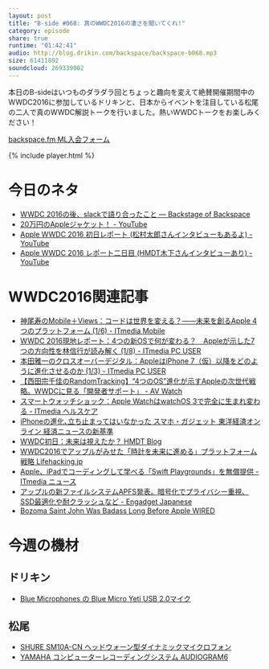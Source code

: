 ```yaml
---
layout: post
title: "B-side #068: 真のWWDC2016の凄さを聞いてくれ!"
category: episode
share: true
runtime: "01:42:41"
audio: http://blog.drikin.com/backspace/backspace-b068.mp3
size: 61411892
soundcloud: 269339002
---
```


本日のB-sideはいつものダラダラ回とちょっと趣向を変えて絶賛開催期間中のWWDC2016に参加しているドリキンと、日本からイベントを注目している松尾の二人で真のWWDC解説トークを行いました。熱いWWDCトークをお楽しみください！

[backspace.fm ML入会フォーム](http://backspace.us11.list-manage.com/subscribe?u=09c933bd3997c1d16dbed156a&id=84b6529b91)

{% include player.html %}

# 今日のネタ
* [WWDC 2016の後、slackで語り合ったこと — Backstage of Backspace](https://blog.backspace.fm/wwdc2016%E3%81%AE%E5%BE%8C-slack%E3%81%A7%E8%AA%9E%E3%82%8A%E5%90%88%E3%81%A3%E3%81%9F%E3%81%93%E3%81%A8-2b4386940891#.fh0mmm7a9)
* [20万円のAppleジャケット！ - YouTube](https://www.youtube.com/watch?v=UXwEp-S5JjA)
* [Apple WWDC 2016 初日レポート (松村太郎さんインタビューもあるよ) - YouTube](https://www.youtube.com/watch?v=cwoVBeDr1gs)
* [Apple WWDC 2016 レポート二日目 (HMDT木下さんインタビューあり) - YouTube](https://www.youtube.com/watch?v=JWEQwAZjLxo)

# WWDC2016関連記事
- [神尾寿のMobile＋Views：コードは世界を変える？――未来を創るApple 4つのプラットフォーム (1/6) - ITmedia Mobile](http://www.itmedia.co.jp/mobile/articles/1606/14/news158.html)
- [WWDC 2016現地レポート：4つの新OSで何が変わる？　Appleが示した7つの方向性を林信行が読み解く (1/8) - ITmedia PC USER](http://www.itmedia.co.jp/pcuser/articles/1606/15/news065.html)
- [本田雅一のクロスオーバーデジタル：AppleはiPhone 7（仮）以降をどのように進化させるのか (1/3) - ITmedia PC USER](http://www.itmedia.co.jp/pcuser/articles/1606/15/news066.html)
- [【西田宗千佳のRandomTracking】“4つのOS”進化が示すAppleの次世代戦略。WWDCに見る「開発者サポート」 - AV Watch](http://av.watch.impress.co.jp/docs/series/rt/1005260.html?utm_campaign=top_article&amp;utm_medium=content-text&amp;utm_source=av.watch.impress.co.jp)
- [スマートウォッチショック：Apple WatchはwatchOS 3で完全に生まれ変わる - ITmedia ヘルスケア](http://healthcare.itmedia.co.jp/hc/articles/1606/16/news048.html)
- [iPhoneの進化､立ち止まってはいなかった  スマホ・ガジェット  東洋経済オンライン  経済ニュースの新基準](http://toyokeizai.net/articles/-/122594)
- [WWDC初日：未来は視えたか？  HMDT Blog](http://hmdt.jp/blog/?p=1468)
- [WWDC2016でアップルがみせた「時計を未来に進める」プラットフォーム戦略  Lifehacking.jp](http://lifehacking.jp/2016/06/wwdc2016/)
- [Apple、iPadでコーディングして学べる「Swift Playgrounds」を無償提供 - ITmedia ニュース](http://www.itmedia.co.jp/news/articles/1606/14/news071.html)
- [アップルの新ファイルシステムAPFS発表。暗号化でプライバシー重視、SSD最適化や耐クラッシュなど - Engadget Japanese](http://japanese.engadget.com/2016/06/13/apfs-ssd/)
- [Bozoma Saint John Was Badass Long Before Apple  WIRED](http://www.wired.com/2016/06/bozoma-saint-john-badass-long-apple/?mbid=social_fb)

# 今週の機材

## ドリキン
* [Blue Microphones の Blue Micro Yeti USB 2.0マイク](http://amzn.to/1QWLhTS)

## 松尾
* [SHURE  SM10A-CN ヘッドウォーン型ダイナミックマイクロフォン](http://amzn.to/1LXIGkV) 
* [YAMAHA コンピューターレコーディングシステム AUDIOGRAM6](http://amzn.to/1Rsyq5W)

